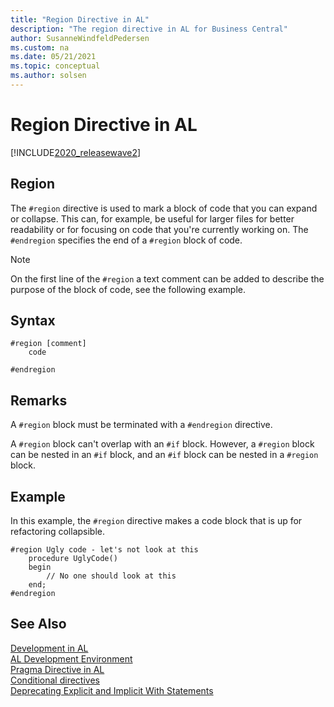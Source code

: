 ```yaml
---
title: "Region Directive in AL"
description: "The region directive in AL for Business Central"
author: SusanneWindfeldPedersen
ms.custom: na
ms.date: 05/21/2021
ms.topic: conceptual
ms.author: solsen
---
```


# Region Directive in AL

[!INCLUDE[2020_releasewave2](../../includes/2020_releasewave2.md)]

## Region

The `#region` directive is used to mark a block of code that you can expand or collapse. This can, for example, be useful for larger files for better readability or for focusing on code that you're currently working on. The `#endregion` specifies the end of a `#region` block of code. 

> [!NOTE]  
> On the first line of the `#region` a text comment can be added to describe the purpose of the block of code, see the following example.

## Syntax

```AL
#region [comment]
    code
```

```AL
#endregion
```

## Remarks

A `#region` block must be terminated with a `#endregion` directive.

A `#region` block can't overlap with an `#if` block. However, a `#region` block can be nested in an `#if` block, and an `#if` block can be nested in a `#region` block.

## Example

In this example, the `#region` directive makes a code block that is up for refactoring collapsible.

```AL
#region Ugly code - let's not look at this
    procedure UglyCode()
    begin
        // No one should look at this
    end;
#endregion
```

## See Also

[Development in AL](../devenv-dev-overview.md)  
[AL Development Environment](../devenv-reference-overview.md)  
[Pragma Directive in AL](devenv-directive-pragma.md)  
[Conditional directives](devenv-directives-in-al.md#conditional-directives)  
[Deprecating Explicit and Implicit With Statements](../devenv-deprecating-with-statements-overview.md)
